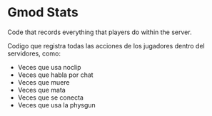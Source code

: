 # Gmod Stats
Code that records everything that players do within the server.

Codigo que registra todas las acciones de los jugadores dentro del servidores, como:

- Veces que usa noclip
- Veces que habla por chat
- Veces que muere
- Veces que mata
- Veces que se conecta
- Veces que usa la physgun